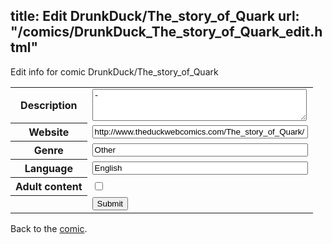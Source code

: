 title: Edit DrunkDuck/The_story_of_Quark
url: "/comics/DrunkDuck_The_story_of_Quark_edit.html"
---
Edit info for comic DrunkDuck/The_story_of_Quark

<form name="comic" action="http://gaepostmail.appspot.com/comic/" method="post">
<table class="comicinfo">
<tr>
<th>Description</th><td><textarea name="description" cols="40" rows="3">-</textarea></td>
</tr>
<tr>
<th>Website</th><td><input type="text" name="url" value="http://www.theduckwebcomics.com/The_story_of_Quark/" size="40"/></td>
</tr>
<tr>
<th>Genre</th><td><input type="text" name="genre" value="Other" size="40"/></td>
</tr>
<tr>
<th>Language</th><td><input type="text" name="language" value="English" size="40"/></td>
</tr>
<tr>
<th>Adult content</th><td><input type="checkbox" name="adult" value="adult" /></td>
</tr>
<tr>
<th></th><td>
<input type="hidden" name="comic" value="DrunkDuck_The_story_of_Quark" />
<input type="submit" name="submit" value="Submit" />
</td>
</tr>
</table>
</form>

Back to the [comic](DrunkDuck_The_story_of_Quark.html).
